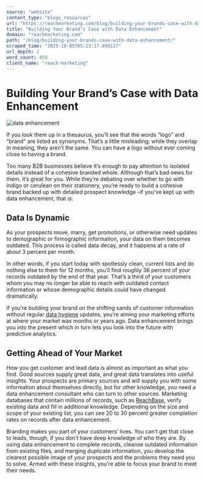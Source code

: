 ```yaml
---
source: "website"
content_type: "blogs_resources"
url: "https://reachmarketing.com/blog/building-your-brands-case-with-data-enhancement/"
title: "Building Your Brand’s Case with Data Enhancement"
domain: "reachmarketing.com"
path: "/blog/building-your-brands-case-with-data-enhancement/"
scraped_time: "2025-10-05T05:23:17.899117"
url_depth: 2
word_count: 459
client_name: "reach-marketing"
---
```


# Building Your Brand’s Case with Data Enhancement

![data enhancement](https://reachmarketing.com/wp-content/uploads/2017/06/data-enhancement.png)

If you look them up in a thesaurus, you’ll see that the words “logo” and “brand” are listed as synonyms. That’s a little misleading; while they overlap in meaning, they aren’t the same. You can have a logo without ever coming close to having a brand.

Too many B2B businesses believe it’s enough to pay attention to isolated details instead of a cohesive branded whole. Although that’s bad news for them, it’s great for you. While they’re debating over whether to go with indigo or cerulean on their stationery, you’re ready to build a cohesive brand backed up with detailed prospect knowledge –if you’ve kept up with data enhancement, that is.

## Data Is Dynamic

As your prospects move, marry, get promotions, or otherwise need updates to demographic or firmographic information, your data on them becomes outdated. This process is called data decay, and it happens at a rate of about 3 percent per month.

In other words, if you start today with spotlessly clean, current lists and do nothing else to them for 12 months, you’ll find roughly 36 percent of your records outdated by the end of that year. That’s a third of your customers whom you may no longer be able to reach with outdated contact information or whose demographic details could have changed dramatically.

If you’re building your brand on the shifting sands of customer information without regular [data hygiene](http://info.reachmarketing.com/LP_WP_DataHygiene_Info2.html) updates, you’re aiming your marketing efforts at where your market was months or years ago. Data enhancement brings you into the present which in turn lets you look into the future with predictive analytics.

## Getting Ahead of Your Market

How you get customer and lead data is almost as important as what you find. Good sources supply great data, and great data translates into useful insights. Your prospects are primary sources and will supply you with some information about themselves directly, but for other knowledge, you need a data enhancement consultant who can turn to other sources. Marketing databases that contain millions of records, such as [ReachBase](https://reachmarketing.com/b2b-prospecting-database/), verify existing data and fill in additional knowledge. Depending on the size and scope of your existing list, you can see 20 to 30 percent greater completion rates on records after data enhancement.

Branding makes you part of your customers’ lives. You can’t get that close to leads, though, if you don’t have deep knowledge of who they are. By using data enhancement to complete records, cleanse outdated information from existing files, and merging duplicate information, you develop the clearest possible image of your prospects and the problems they need you to solve. Armed with these insights, you’re able to focus your brand to meet their needs.